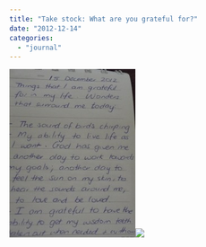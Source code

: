 ```yaml
---
title: "Take stock: What are you grateful for?"
date: "2012-12-14"
categories: 
  - "journal"
---
```


[![](images/93bfd-dscf2732.jpg)![](https://shalveena.files.wordpress.com/2012/12/93bfd-dscf2732.jpg?w=225)](https://shalveena.files.wordpress.com/2012/12/98b92-dscf2731.jpg)
